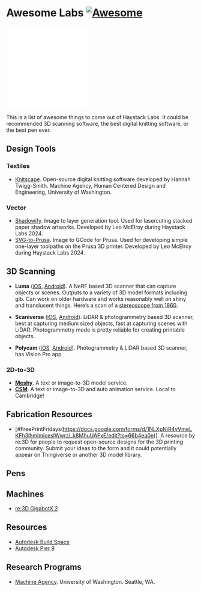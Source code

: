 # Awesome Labs [![Awesome](https://awesome.re/badge.svg)](https://awesome.re)

![Labs](media/labs-logo-dark.png)

This is a list of awesome things to come out of Haystack Labs. It could be recommended 3D scanning software, the best digital knitting software, or the best pen ever. 

## Design Tools 
### Textiles 
- [Knitscape](https://knitscape.net/). Open-source digital knitting software developed by Hannah Twigg-Smith. Machine Agency, Human Centered Design and Engineering, University of Washington. 
### Vector 
- [Shadowify](https://leomcelroy.com/shadowify/). Image to layer generation tool. Used for lasercuting stacked paper shadow artworks. Developed by Leo McElroy during Haystack Labs 2024. 
- [SVG-to-Prusa](https://leomcelroy.com/svg-to-prusa/). Image to GCode for Prusa. Used for developing simple one-layer toolpaths on the Prusa 3D printer. Developed by Leo McElroy during Haystack Labs 2024. 

## 3D Scanning 
- **Luma** ([iOS](https://apps.apple.com/us/app/luma-ai/id1615849914), [Android](https://play.google.com/store/apps/details?id=ai.lumalabs.polar&hl=en_US)). A NeRF based 3D scanner that can capture objects or scenes. Outputs to a variety of 3D model formats including glb. Can work on older hardware and works reasonably well on shiny and translucent things. Here’s a scan of a [stereoscope from 1860](https://lumalabs.ai/capture/97FFB41C-CF9F-47E4-BF17-554221BF4B04).

- **Scaniverse** ([iOS](https://apps.apple.com/us/app/scaniverse-3d-scanner/id1541433223), [Android](https://play.google.com/store/apps/details?id=com.nianticlabs.scaniverse)). LiDAR & photogrammetry based 3D scanner, best at capturing medium sized objects, fast at capturing scenes with LiDAR. Photogrammetry mode is pretty reliable for creating printable objects.

- **Polycam** ([iOS](https://apps.apple.com/us/app/polycam-3d-scanner-lidar-360/id1532482376), [Android](https://play.google.com/store/apps/details?id=ai.polycam&hl=en_US)). Photogrammetry & LiDAR based 3D scanner, has Vision Pro app

### 2D-to-3D
- **[Meshy](https://www.meshy.a/)**. A text or image-to-3D model service.
- **[CSM](https://www.csm.ai/)**. A text or image-to-3D and auto animation service. Local to Cambridge!

## Fabrication Resources 
- [#FreePrintFridays(https://docs.google.com/forms/d/1NLXpNiR4vVmeLKFh3lhmImiceslWwrzi_k8MhuUAFxE/edit?ts=66b4ea0e)]. A resource by re:3D for people to request open-source designs for the 3D printing community. Submit your ideas to the form and it could potentially appear on Thingiverse or another 3D model library. 

## Pens 

## Machines
- [re:3D GigabotX 2](https://re3d.org/portfolio/gigabot-x/)

## Resources 
- [Autodesk Build Space](https://airtable.com/appojWb6a6SZnsWqT/shrv50DrtNioZIaAZ/tblL3RDzseBlqLjFM)
- [Autodesk Pier 9](https://airtable.com/appojWb6a6SZnsWqT/shr22ZdBY4x0PqAMN/tblL3RDzseBlqLjFM)

## Research Programs 
- [Machine Agency](https://depts.washington.edu/machines/). University of Washington. Seattle, WA. 
